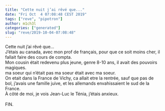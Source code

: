 ```yaml
---
title: "Cette nuit j’ai rêvé que..."
date: "Fri Oct  4 07:08:48 CEST 2019"
tags: ["reve", "pipotron"]
author: m1ch3l
categories: ["generated"]
slug: "reve/2019-10-04-07:08:48"
---
```


Cette nuit j’ai rêvé que...<br>
J’étais au canada, avec mon prof de français, pour que ce soit moins cher, il fallait faire des cours de compta.<br>
Mon cousin était redevenu plus jeune, genre 8-10 ans, il avait des pouvoirs magiques.<br>
ma soeur qui n’était pas ma soeur était avec ma soeur.<br>
On etait dans la France de Vichy, ca allait etre la rentrée, sauf que pas de bol, j’avais une famille juive, et les allemands envahissaient le sud de la France.<br>
À côté de moi, je vois Jean-Luc le Ténia, j’étais anxieux.<br>
<br>
FIN.<br>
<br>
